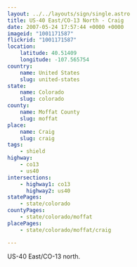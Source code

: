 ```yaml
---
layout: ../../layouts/sign/single.astro
title: US-40 East/CO-13 North - Craig
date: 2007-05-24 17:57:44 +0000 +0000
imageid: "1001171587"
flickrid: "1001171587"
location:
    latitude: 40.51409
    longitude: -107.565754
country:
    name: United States
    slug: united-states
state:
    name: Colorado
    slug: colorado
county:
    name: Moffat County
    slug: moffat
place:
    name: Craig
    slug: craig
tags:
    - shield
highway:
    - co13
    - us40
intersections:
    - highway1: co13
      highway2: us40
statePages:
    - state/colorado
countyPages:
    - state/colorado/moffat
placePages:
    - state/colorado/moffat/craig

---
```

US-40 East/CO-13 north.